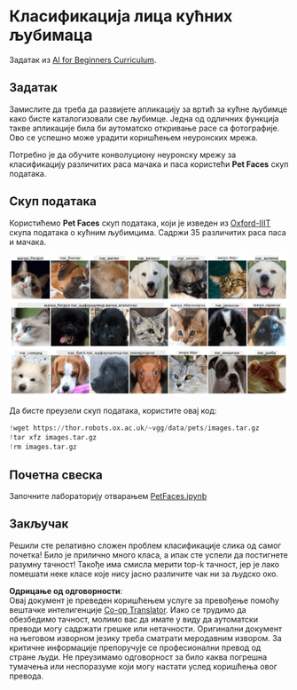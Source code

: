 <!--
CO_OP_TRANSLATOR_METADATA:
{
  "original_hash": "f3d2cee9cb3c52160419e560c57a690e",
  "translation_date": "2025-08-25T22:58:37+00:00",
  "source_file": "lessons/4-ComputerVision/07-ConvNets/lab/README.md",
  "language_code": "sr"
}
-->
# Класификација лица кућних љубимаца

Задатак из [AI for Beginners Curriculum](https://github.com/microsoft/ai-for-beginners).

## Задатак

Замислите да треба да развијете апликацију за вртић за кућне љубимце како бисте каталогизовали све љубимце. Једна од одличних функција такве апликације била би аутоматско откривање расе са фотографије. Ово се успешно може урадити коришћењем неуронских мрежа.

Потребно је да обучите конволуциону неуронску мрежу за класификацију различитих раса мачака и паса користећи **Pet Faces** скуп података.

## Скуп података

Користићемо **Pet Faces** скуп података, који је изведен из [Oxford-IIIT](https://www.robots.ox.ac.uk/~vgg/data/pets/) скупа података о кућним љубимцима. Садржи 35 различитих раса паса и мачака.

![Скуп података којим ћемо се бавити](../../../../../../translated_images/data.50b2a9d5484bdbf0f52f5765b381cec9efe2bd296a98f007f90bedb6ac67f2a8.sr.png)

Да бисте преузели скуп података, користите овај код:

```python
!wget https://thor.robots.ox.ac.uk/~vgg/data/pets/images.tar.gz
!tar xfz images.tar.gz
!rm images.tar.gz
```

## Почетна свеска

Започните лабораторију отварањем [PetFaces.ipynb](../../../../../../lessons/4-ComputerVision/07-ConvNets/lab/PetFaces.ipynb)

## Закључак

Решили сте релативно сложен проблем класификације слика од самог почетка! Било је прилично много класа, а ипак сте успели да постигнете разумну тачност! Такође има смисла мерити top-k тачност, јер је лако помешати неке класе које нису јасно различите чак ни за људско око.

**Одрицање од одговорности**:  
Овај документ је преведен коришћењем услуге за превођење помоћу вештачке интелигенције [Co-op Translator](https://github.com/Azure/co-op-translator). Иако се трудимо да обезбедимо тачност, молимо вас да имате у виду да аутоматски преводи могу садржати грешке или нетачности. Оригинални документ на његовом изворном језику треба сматрати меродавним извором. За критичне информације препоручује се професионални превод од стране људи. Не преузимамо одговорност за било каква погрешна тумачења или неспоразуме који могу настати услед коришћења овог превода.